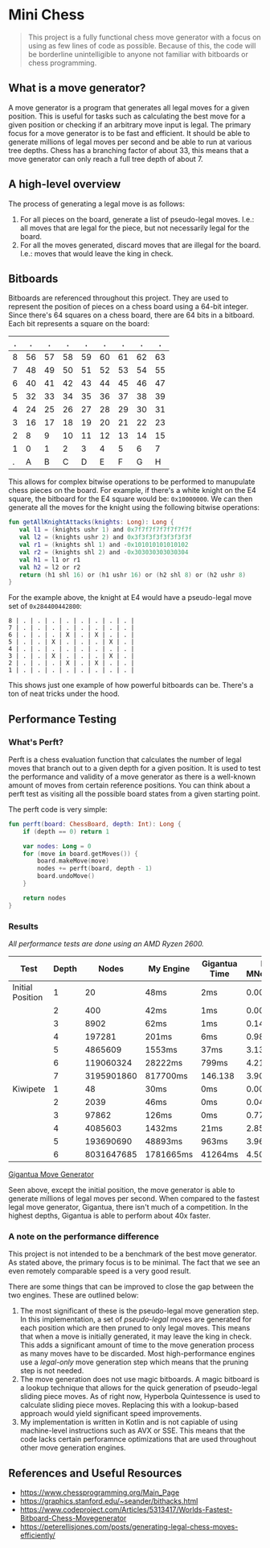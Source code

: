 # Mini Chess

> This project is a fully functional chess move generator with a focus on using as few lines of code as possible. Because of this, the code will be borderline unintelligible to anyone not familiar with bitboards or chess programming.

## What is a move generator?

A move generator is a program that generates all legal moves for a given position. This is useful
for tasks such as calculating the best move for a given position or checking if an arbitrary move
input is legal. The primary focus for a move generator is to be fast and efficient. It should be
able to generate millions of legal moves per second and be able to run at various tree depths. Chess
has a branching factor of about 33, this means that a move generator can only reach a full tree
depth of about 7.

## A high-level overview

The process of generating a legal move is as follows:

1. For all pieces on the board, generate a list of pseudo-legal moves. I.e.: all moves that are
   legal for the piece, but not necessarily legal for the board.
2. For all the moves generated, discard moves that are illegal for the board. I.e.: moves that would
   leave the king in check.

## Bitboards

Bitboards are referenced throughout this project. They are used to represent the position of pieces
on a chess board using a 64-bit integer. Since there's 64 squares on a chess board, there are 64
bits in a bitboard. Each bit represents a square on the board:

| .   | .   | .   | .   | .   | .   | .   | .   | .   |
|-----|-----|-----|-----|-----|-----|-----|-----|-----|
| 8   | 56  | 57  | 58  | 59  | 60  | 61  | 62  | 63  |
| 7   | 48  | 49  | 50  | 51  | 52  | 53  | 54  | 55  |
| 6   | 40  | 41  | 42  | 43  | 44  | 45  | 46  | 47  |
| 5   | 32  | 33  | 34  | 35  | 36  | 37  | 38  | 39  |
| 4   | 24  | 25  | 26  | 27  | 28  | 29  | 30  | 31  |
| 3   | 16  | 17  | 18  | 19  | 20  | 21  | 22  | 23  |
| 2   | 8   | 9   | 10  | 11  | 12  | 13  | 14  | 15  |
| 1   | 0   | 1   | 2   | 3   | 4   | 5   | 6   | 7   |
| .   | A   | B   | C   | D   | E   | F   | G   | H   |

This allows for complex bitwise operations to be performed to manupulate chess pieces on the board.
For example, if there's a white knight on the E4 square, the bitboard for the E4 square would
be: `0x10000000`. We can then generate all the moves for the knight using the following bitwise
operations:

```kotlin
fun getAllKnightAttacks(knights: Long): Long {
   val l1 = (knights ushr 1) and 0x7f7f7f7f7f7f7f7f
   val l2 = (knights ushr 2) and 0x3f3f3f3f3f3f3f3f
   val r1 = (knights shl 1) and -0x101010101010102
   val r2 = (knights shl 2) and -0x303030303030304
   val h1 = l1 or r1
   val h2 = l2 or r2
   return (h1 shl 16) or (h1 ushr 16) or (h2 shl 8) or (h2 ushr 8)
}
```

For the example above, the knight at E4 would have a pseudo-legal move set of `0x284400442800`:

```
8 | . | . | . | . | . | . | . | . |
7 | . | . | . | . | . | . | . | . |
6 | . | . | . | X | . | X | . | . |
5 | . | . | X | . | . | . | X | . |
4 | . | . | . | . | . | . | . | . |
3 | . | . | X | . | . | . | X | . |
2 | . | . | . | X | . | X | . | . |
1 | . | . | . | . | . | . | . | . |
```

This shows just one example of how powerful bitboards can be. There's a ton of neat tricks under the
hood.

## Performance Testing

### What's Perft?

Perft is a chess evaluation function that calculates the number of legal moves that branch out to a
given depth for a given position. It is used to test the performance and validity of a move
generator as there is a well-known amount of moves from certain reference positions. You can think
about a perft test as visiting all the possible board states from a given starting point.

The perft code is very simple:

```kotlin
fun perft(board: ChessBoard, depth: Int): Long {
    if (depth == 0) return 1

    var nodes: Long = 0
    for (move in board.getMoves()) {
        board.makeMove(move)
        nodes += perft(board, depth - 1)
        board.undoMove()
    }

    return nodes
}
```

### Results

_All performance tests are done using an AMD Ryzen 2600._

| Test             | Depth | Nodes      | My Engine | Gigantua Time | My MNodes/S | Gigantua MNodes/S |
|------------------|-------|------------|-----------|---------------|-------------|-------------------|
| Initial Position | 1     | 20         | 48ms      | 2ms           | 0.000416    | 0.00936768        |
|                  | 2     | 400        | 42ms      | 1ms           | 0.009523    | 0.332502          |
|                  | 3     | 8902       | 62ms      | 1ms           | 0.143508    | 6.27786           |
|                  | 4     | 197281     | 201ms     | 6ms           | 0.981497    | 31.6561           |
|                  | 5     | 4865609    | 1553ms    | 37ms          | 3.133038    | 128.306           |
|                  | 6     | 119060324  | 28222ms   | 799ms         | 4.218706    | 148.849           |               
|                  | 7     | 3195901860 | 817700ms  | 146.138       | 3.908403    | 146.138           |
| Kiwipete         | 1     | 48         | 30ms      | 0ms           | 0.001600    | 4.000             | 
|                  | 2     | 2039       | 46ms      | 0ms           | 0.044326    | 75.5185           |
|                  | 3     | 97862      | 126ms     | 0ms           | 0.776683    | 115.403           |
|                  | 4     | 4085603    | 1432ms    | 21ms          | 2.853075    | 187.999           |
|                  | 5     | 193690690  | 48893ms   | 963ms         | 3.961522    | 200.929           |
|                  | 6     | 8031647685 | 1781665ms | 41264ms       | 4.507945    | 194.639           | 

[Gigantua Move Generator](https://github.com/Gigantua/Gigantua/tree/main/Gigantua)

Seen above, except the initial position, the move generator is able to generate millions of legal
moves per second. When compared to the fastest legal move generator, Gigantua, there isn't much of a
competition. In the highest depths, Gigantua is able to perform about 40x faster.

### A note on the performance difference

This project is not intended to be a benchmark of the best move generator. As stated above, the
primary focus is to be minimal. The fact that we see an even remotely comparable speed is a very
good result.

There are some things that can be improved to close the gap between the two engines. These are
outlined below:

1. The most significant of these is the pseudo-legal move generation step. In this implementation, a
   set of _pseudo-legal_ moves are generated for each position which are then pruned to only legal
   moves. This means that when a move is initially generated, it may leave the king in check. This
   adds a significant amount of time to the move generation process as many moves have to be
   discarded. Most high-performance engines use a _legal-only_ move generation step which means that
   the pruning step is not needed.
2. The move generation does not use magic bitboards. A magic bitboard is a lookup technique that
   allows for the quick generation of pseudo-legal sliding piece moves. As of right now, Hyperbola
   Quintessence is used to calculate sliding piece moves. Replacing this with a lookup-based
   approach would yield significant speed improvements.
3. My implementation is written in Kotlin and is not capiable of using machine-level instructions
   such as AVX or SSE. This means that the code lacks certain perforamnce optimizations that are
   used throughout other move generation engines.

## References and Useful Resources

* https://www.chessprogramming.org/Main_Page
* https://graphics.stanford.edu/~seander/bithacks.html
* https://www.codeproject.com/Articles/5313417/Worlds-Fastest-Bitboard-Chess-Movegenerator
* https://peterellisjones.com/posts/generating-legal-chess-moves-efficiently/
